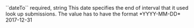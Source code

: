 <tr>
	
<td>``dateTo``</td>
	
<td>required, string</td>
<td>This date specifies the end of interval that it used look up submissions.
The value has to have the format *YYYY-MM-DD*</td>
	
<td>2017-12-31</td>
	
<td></td>
	
</tr>
